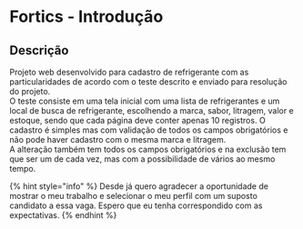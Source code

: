 # Fortics - Introdução

## Descrição

Projeto web desenvolvido para cadastro de refrigerante com as particularidades de acordo com o teste descrito e enviado para resolução do projeto.  
O teste consiste em uma tela inicial com uma lista de refrigerantes e um local de busca de refrigerante, escolhendo a marca, sabor, litragem, valor e estoque, sendo que cada página deve conter apenas 10 registros. O cadastro é simples mas com validação de todos os campos obrigatórios e não pode haver cadastro com o mesma marca e litragem.  
A alteração também tem todos os campos obrigatórios e na exclusão tem que ser um de cada vez, mas com a possibilidade de vários ao mesmo tempo.

{% hint style="info" %}
Desde já quero agradecer a oportunidade de mostrar o meu trabalho e selecionar o meu perfil com um suposto candidato a essa vaga. Espero que eu tenha correspondido com as expectativas.
{% endhint %}

